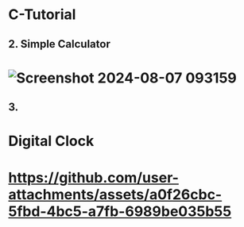 # C-Tutorial


## 2. Simple Calculator  
 # ![Screenshot 2024-08-07 093159](https://github.com/user-attachments/assets/7b5b4cbf-5aa2-422a-af40-048c941ff583)

## 3. 
# Digital Clock  
# https://github.com/user-attachments/assets/a0f26cbc-5fbd-4bc5-a7fb-6989be035b55



